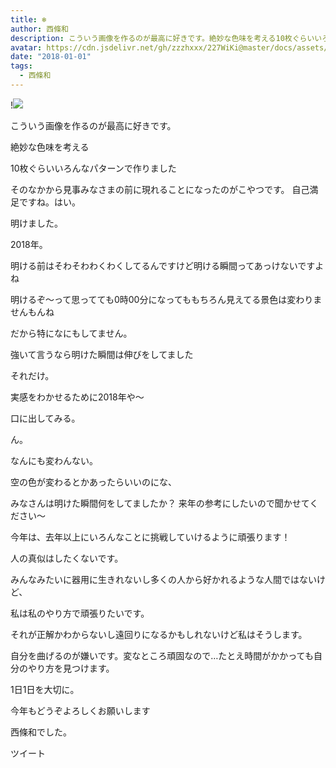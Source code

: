 ```yaml
---
title: ❄︎
author: 西條和
description: こういう画像を作るのが最高に好きです。絶妙な色味を考える10枚ぐらいいろんなパターンで作りましたそのなかから見事みなさまの前に現れることになったのがこやつです。自己満...
avatar: https://cdn.jsdelivr.net/gh/zzzhxxx/227WiKi@master/docs/assets/photo/avatar/nagomi.jpg
date: "2018-01-01"
tags:
  - 西條和
---
```


!![](https://cdn.jsdelivr.net/gh/zzzhxxx/227WiKi-image@master/blog-image/nagomi-2018-01-01_1.jpg)













こういう画像を作るのが最高に好きです。

絶妙な色味を考える


10枚ぐらいいろんなパターンで作りました

そのなかから見事みなさまの前に現れることになったのがこやつです。
自己満足ですね。はい。







明けました。


2018年。




明ける前はそわそわわくわくしてるんですけど明ける瞬間ってあっけないですよね



明けるぞ〜って思ってても0時00分になってももちろん見えてる景色は変わりませんもんね



だから特になにもしてません。



強いて言うなら明けた瞬間は伸びをしてました


それだけ。



実感をわかせるために2018年や〜

口に出してみる。





ん。






なんにも変わんない。

空の色が変わるとかあったらいいのにな、




みなさんは明けた瞬間何をしてましたか？
来年の参考にしたいので聞かせてください〜






今年は、去年以上にいろんなことに挑戦していけるように頑張ります！




人の真似はしたくないです。




みんなみたいに器用に生きれないし多くの人から好かれるような人間ではないけど、

私は私のやり方で頑張りたいです。




それが正解かわからないし遠回りになるかもしれないけど私はそうします。



自分を曲げるのが嫌いです。変なところ頑固なので…たとえ時間がかかっても自分のやり方を見つけます。



1日1日を大切に。






今年もどうぞよろしくお願いします


西條和でした。


ツイート



